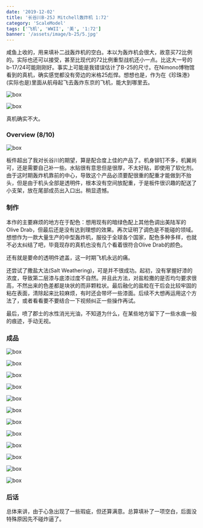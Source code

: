 ```yaml
---
date: '2019-12-02'
title: '长谷川B-25J Mitchell轰炸机 1:72'
category: 'ScaleModel'
tags: ['飞机', 'WWII', '美', '1:72']
banner: '/assets/image/b-25/5.jpg'
---
```


咸鱼上收的，用来填补二战轰炸机的空白。本以为轰炸机会很大，故意买72比例的。实际也还可以接受，甚至比现代的72比例重型战机还小一点。比这大一号的b-17/24可能刚刚好。事实上可能是我错误估计了B-25的尺寸。在Nimono博物馆看到的真机，确实感觉都没有旁边的米格25彪悍。想想也是，作为在《珍珠港》(实际也是)里面从航母起飞去轰炸东京的飞机，能大到哪里去。

![box](/assets/image/b-25/nimono.jpg)

![box](/assets/image/b-25/nimono2.jpg)

真机确实不大。


### Overview (8/10)

![box](/assets/image/b-25/box.jpg)

板件超出了我对长谷川的期望，算是配合度上佳的产品了。机身铆钉不多，机翼尚可，还是需要自己补一些。水贴很有意思但是很厚，不太好贴，即使用了软化剂。由于这时期轰炸机靠前的中心，导致这个产品必须要配很重的配重才能做到不抬头，但是由于机头全部是透明件，根本没有空间放配重，于是板件很识趣的配送了小支架，放在尾部成员出入口出。稍显遗憾。

### 制作

本作的主要麻烦的地方在于配色：想用现有的暗绿色配上其他色调出美陆军的Olive Drab，但最后还是没有达到理想的效果。再次证明了调色是不能碰的领域。想想作为一款大量生产的中型轰炸机，服役于全球各个国家，配色多种多样，也就不必太纠结了吧，毕竟现存的真机也没有几个看着很符合Olive Drab的颜色。

还有就是要命的透明件遮盖，这一时期飞机永远的痛。

还尝试了撒盐大法(Salt Weathering)，可是并不很成功。起初，没有掌握好漆的浓度，导致第二层漆与底漆过度不自然。并且此方法，对盐粒撒的是否均匀要求很高，不然出来的色差都是块状的而非颗粒状。最后融化的盐粒在干后会比较牢固的粘在表面，清除起来比较麻烦，有时还会带坏一些漆面。后续不大想再运用这个方法了，或者看看要不要结合一下视频纠正一些操作再试。

最后，喷了郡士的水性消光光油，不知道为什么，在某些地方留下了一些水痕一般的痕迹，手动无视。

### 成品

![box](/assets/image/b-25/1.jpg)

![box](/assets/image/b-25/2.jpg)

![box](/assets/image/b-25/3.jpg)

![box](/assets/image/b-25/4.jpg)

![box](/assets/image/b-25/5.jpg)

![box](/assets/image/b-25/6.jpg)

![box](/assets/image/b-25/7.jpg)

![box](/assets/image/b-25/8.jpg)

![box](/assets/image/b-25/9.jpg)

![box](/assets/image/b-25/10.jpg)

![box](/assets/image/b-25/11.jpg)

![box](/assets/image/b-25/12.jpg)


### 后话

总体来讲，由于心急出现了一些瑕疵，但还算满意。总算填补了一项空白，后面没特殊原因先不碰炸逼了。